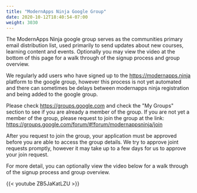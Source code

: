 ```yaml
---
title: "ModernApps Ninja Google Group"
date: 2020-10-12T18:40:54-07:00
weight: 3030
---
```


The ModernApps Ninja google group serves as the communities primary email distribution list, used primarily to send updates about new courses, learning content and events. Optionally you may view the video at the bottom of this page for a walk through of the signup process and group overview.

We regularly add users who have signed up to the https://modernapps.ninja platform to the google group, however this process is not yet automated and there can sometimes be delays between modernapps ninja registration and being added to the google group.

Please check https://groups.google.com and check the "My Groups" section to see if you are already a member of the group. If you are not yet a member of the group, please request to join the group at the link: https://groups.google.com/forum/#!forum/modernappsninja/join

After you request to join the group, your application must be approved before you are able to access the group details. We try to approve joint requests promptly, however it may take up to a few days for us to approve your join request.

For more detail, you can optionally view the video below for a walk through of the signup process and group overview.

{{< youtube ZB5JaKatLZU >}}
